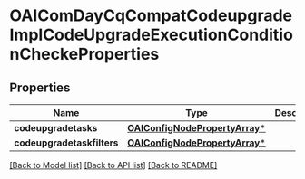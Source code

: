 # OAIComDayCqCompatCodeupgradeImplCodeUpgradeExecutionConditionCheckeProperties

## Properties
Name | Type | Description | Notes
------------ | ------------- | ------------- | -------------
**codeupgradetasks** | [**OAIConfigNodePropertyArray***](OAIConfigNodePropertyArray.md) |  | [optional] 
**codeupgradetaskfilters** | [**OAIConfigNodePropertyArray***](OAIConfigNodePropertyArray.md) |  | [optional] 

[[Back to Model list]](../README.md#documentation-for-models) [[Back to API list]](../README.md#documentation-for-api-endpoints) [[Back to README]](../README.md)


